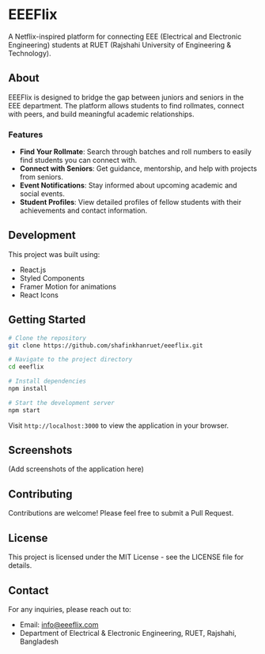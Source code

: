 # EEEFlix

A Netflix-inspired platform for connecting EEE (Electrical and Electronic Engineering) students at RUET (Rajshahi University of Engineering & Technology).

## About

EEEFlix is designed to bridge the gap between juniors and seniors in the EEE department. The platform allows students to find rollmates, connect with peers, and build meaningful academic relationships.

### Features

- **Find Your Rollmate**: Search through batches and roll numbers to easily find students you can connect with.
- **Connect with Seniors**: Get guidance, mentorship, and help with projects from seniors.
- **Event Notifications**: Stay informed about upcoming academic and social events.
- **Student Profiles**: View detailed profiles of fellow students with their achievements and contact information.

## Development

This project was built using:

- React.js
- Styled Components
- Framer Motion for animations
- React Icons

## Getting Started

```bash
# Clone the repository
git clone https://github.com/shafinkhanruet/eeeflix.git

# Navigate to the project directory
cd eeeflix

# Install dependencies
npm install

# Start the development server
npm start
```

Visit `http://localhost:3000` to view the application in your browser.

## Screenshots

(Add screenshots of the application here)

## Contributing

Contributions are welcome! Please feel free to submit a Pull Request.

## License

This project is licensed under the MIT License - see the LICENSE file for details.

## Contact

For any inquiries, please reach out to:
- Email: info@eeeflix.com
- Department of Electrical & Electronic Engineering, RUET, Rajshahi, Bangladesh
